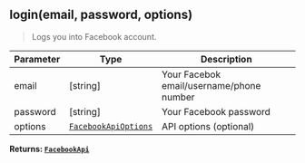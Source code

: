 ## login(email, password, options)
> Logs you into Facebook account.

| Parameter | Type | Description |
| --------- | ---- | ----------- |
| email | [string] | Your Facebok email/username/phone number |
| password | [string] | Your Facebook password |
| options | [`FacebookApiOptions`](FacebookApiOptions.md) | API options (optional) |

**Returns: [`FacebookApi`](FacebookApi.md)**